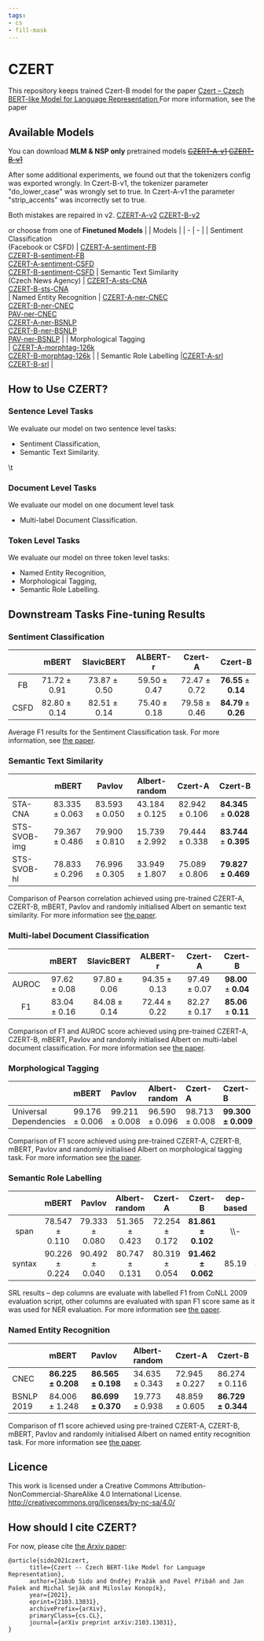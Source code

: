 ```yaml
---
tags:
- cs
- fill-mask
---
```


# CZERT
This repository keeps trained Czert-B model for the paper [Czert – Czech BERT-like Model for Language Representation
](https://arxiv.org/abs/2103.13031)
For more information, see the paper


## Available Models
You can download **MLM & NSP only** pretrained models
~~[CZERT-A-v1](https://air.kiv.zcu.cz/public/CZERT-A-czert-albert-base-uncased.zip)
[CZERT-B-v1](https://air.kiv.zcu.cz/public/CZERT-B-czert-bert-base-cased.zip)~~

After some additional experiments, we found out that the tokenizers config was exported wrongly. In Czert-B-v1, the tokenizer parameter "do_lower_case"  was wrongly set to true. In Czert-A-v1 the parameter "strip_accents"  was incorrectly set to true. 

Both mistakes are repaired in v2.
[CZERT-A-v2](https://air.kiv.zcu.cz/public/CZERT-A-v2-czert-albert-base-uncased.zip)
[CZERT-B-v2](https://air.kiv.zcu.cz/public/CZERT-B-v2-czert-bert-base-cased.zip)



or choose from one of **Finetuned Models**
| | Models  |
| - | - |
| Sentiment Classification<br> (Facebook or CSFD)                                                                                                                           | [CZERT-A-sentiment-FB](https://air.kiv.zcu.cz/public/CZERT-A_fb.zip) <br> [CZERT-B-sentiment-FB](https://air.kiv.zcu.cz/public/CZERT-B_fb.zip) <br> [CZERT-A-sentiment-CSFD](https://air.kiv.zcu.cz/public/CZERT-A_csfd.zip)  <br>   [CZERT-B-sentiment-CSFD](https://air.kiv.zcu.cz/public/CZERT-B_csfd.zip) | Semantic Text Similarity <br> (Czech News Agency)                                                                                                                        | [CZERT-A-sts-CNA](https://air.kiv.zcu.cz/public/CZERT-A-sts-CNA.zip) <br> [CZERT-B-sts-CNA](https://air.kiv.zcu.cz/public/CZERT-B-sts-CNA.zip)                                                                                                                                               
| Named Entity Recognition                                                                                                                                                 | [CZERT-A-ner-CNEC](https://air.kiv.zcu.cz/public/CZERT-A-ner-CNEC-cased.zip) <br>  [CZERT-B-ner-CNEC](https://air.kiv.zcu.cz/public/CZERT-B-ner-CNEC-cased.zip) <br>[PAV-ner-CNEC](https://air.kiv.zcu.cz/public/PAV-ner-CNEC-cased.zip) <br> [CZERT-A-ner-BSNLP](https://air.kiv.zcu.cz/public/CZERT-A-ner-BSNLP-cased.zip)<br>[CZERT-B-ner-BSNLP](https://air.kiv.zcu.cz/public/CZERT-B-ner-BSNLP-cased.zip) <br>[PAV-ner-BSNLP](https://air.kiv.zcu.cz/public/PAV-ner-BSNLP-cased.zip) |
| Morphological Tagging<br> | [CZERT-A-morphtag-126k](https://air.kiv.zcu.cz/public/CZERT-A-morphtag-126k-cased.zip)<br>[CZERT-B-morphtag-126k](https://air.kiv.zcu.cz/public/CZERT-B-morphtag-126k-cased.zip)                                                                                                                                                                                                                                                                                  |
| Semantic Role Labelling                                                                                                                                                  |[CZERT-A-srl](https://air.kiv.zcu.cz/public/CZERT-A-srl-cased.zip)<br>                                              [CZERT-B-srl](https://air.kiv.zcu.cz/public/CZERT-B-srl-cased.zip)                                                                                                                                                                                                                                                                                                    |





## How to Use CZERT?

### Sentence Level Tasks
We evaluate our model on two sentence level tasks:
* Sentiment Classification,
* Semantic Text Similarity.



<!--     tokenizer = BertTokenizerFast.from_pretrained(CZERT_MODEL_PATH, strip_accents=False)  
\\tmodel = TFAlbertForSequenceClassification.from_pretrained(CZERT_MODEL_PATH, num_labels=1)
    
or
    
    self.tokenizer = BertTokenizerFast.from_pretrained(CZERT_MODEL_PATH, strip_accents=False)
    self.model_encoder = AutoModelForSequenceClassification.from_pretrained(CZERT_MODEL_PATH, from_tf=True)
     -->
\\t
### Document Level Tasks
We evaluate our model on one document level task
* Multi-label Document Classification.

### Token Level Tasks
We evaluate our model on three token level tasks:
* Named Entity Recognition,
* Morphological Tagging,
* Semantic Role Labelling. 


## Downstream Tasks Fine-tuning Results

### Sentiment Classification
|      |          mBERT           |        SlavicBERT        |         ALBERT-r         |         Czert-A         |             Czert-B              |
|:----:|:------------------------:|:------------------------:|:------------------------:|:-----------------------:|:--------------------------------:|
|  FB  | 71.72 ± 0.91   | 73.87 ± 0.50  | 59.50 ± 0.47  | 72.47 ± 0.72  | **76.55** ± **0.14** |
| CSFD | 82.80 ± 0.14   | 82.51 ± 0.14  | 75.40 ± 0.18  | 79.58 ± 0.46  | **84.79** ± **0.26** |

Average F1 results for the Sentiment Classification task. For more information, see [the paper](https://arxiv.org/abs/2103.13031). 
                 

### Semantic Text Similarity

|              |   **mBERT**    |   **Pavlov**   | **Albert-random** |  **Czert-A**   |      **Czert-B**       |
|:-------------|:--------------:|:--------------:|:-----------------:|:--------------:|:----------------------:|
| STA-CNA      | 83.335 ± 0.063 | 83.593 ± 0.050 |  43.184 ± 0.125   | 82.942 ± 0.106 | **84.345** ± **0.028** |
| STS-SVOB-img | 79.367 ± 0.486 | 79.900 ± 0.810 |  15.739 ± 2.992   | 79.444 ± 0.338 | **83.744** ± **0.395** |
| STS-SVOB-hl  | 78.833 ± 0.296 | 76.996 ± 0.305 |  33.949 ± 1.807   | 75.089 ± 0.806 |     **79.827 ± 0.469**     |

Comparison of Pearson correlation achieved using pre-trained CZERT-A, CZERT-B, mBERT, Pavlov and randomly initialised Albert on semantic text similarity. For more information see [the paper](https://arxiv.org/abs/2103.13031).




### Multi-label Document Classification
|       |    mBERT     |  SlavicBERT  |   ALBERT-r   |   Czert-A    |      Czert-B        |
|:-----:|:------------:|:------------:|:------------:|:------------:|:-------------------:|
| AUROC | 97.62 ± 0.08 | 97.80 ± 0.06 | 94.35 ± 0.13 | 97.49 ± 0.07 | **98.00** ± **0.04** |
|  F1   | 83.04 ± 0.16 | 84.08 ± 0.14 | 72.44 ± 0.22 | 82.27 ± 0.17 | **85.06** ± **0.11** |

Comparison of F1 and AUROC score achieved using pre-trained CZERT-A, CZERT-B, mBERT, Pavlov and randomly initialised Albert on multi-label document classification. For more information see [the paper](https://arxiv.org/abs/2103.13031).

### Morphological Tagging
|                        | mBERT          | Pavlov         | Albert-random  | Czert-A        | Czert-B        |
|:-----------------------|:---------------|:---------------|:---------------|:---------------|:---------------|
| Universal Dependencies | 99.176 ± 0.006 | 99.211 ± 0.008 | 96.590 ± 0.096 | 98.713 ± 0.008 | **99.300 ± 0.009** |

Comparison of F1 score achieved using pre-trained CZERT-A, CZERT-B, mBERT, Pavlov and randomly initialised Albert on morphological tagging task. For more information see [the paper](https://arxiv.org/abs/2103.13031).
### Semantic Role Labelling

<div id="tab:SRL">

|        |   mBERT    |   Pavlov   | Albert-random |  Czert-A   |  Czert-B   | dep-based | gold-dep |
|:------:|:----------:|:----------:|:-------------:|:----------:|:----------:|:---------:|:--------:|
|  span  | 78.547 ± 0.110 | 79.333 ± 0.080 |  51.365 ± 0.423   | 72.254 ± 0.172 | **81.861 ± 0.102** |    \\\\-     |    \\\\-    |
| syntax | 90.226 ± 0.224 | 90.492 ± 0.040 |  80.747 ± 0.131   | 80.319 ± 0.054 | **91.462 ± 0.062** |   85.19   |  89.52   |

SRL results – dep columns are evaluate with labelled F1 from CoNLL 2009 evaluation script, other columns are evaluated with span F1 score same as it was used for NER evaluation. For more information see [the paper](https://arxiv.org/abs/2103.13031).

</div>


### Named Entity Recognition
|            | mBERT          | Pavlov         | Albert-random  | Czert-A        | Czert-B        |
|:-----------|:---------------|:---------------|:---------------|:---------------|:---------------|
| CNEC       | **86.225 ± 0.208** | **86.565 ± 0.198** | 34.635 ± 0.343 | 72.945 ± 0.227 | 86.274 ± 0.116 |
| BSNLP 2019 | 84.006 ± 1.248 | **86.699 ± 0.370** | 19.773 ± 0.938 | 48.859 ± 0.605 | **86.729 ± 0.344** |

Comparison of f1 score achieved using pre-trained CZERT-A, CZERT-B, mBERT, Pavlov and randomly initialised Albert on named entity recognition task. For more information see [the paper](https://arxiv.org/abs/2103.13031).


## Licence
This work is licensed under a Creative Commons Attribution-NonCommercial-ShareAlike 4.0 International License. http://creativecommons.org/licenses/by-nc-sa/4.0/

## How should I cite CZERT? 
For now, please cite [the Arxiv paper](https://arxiv.org/abs/2103.13031):
```
@article{sido2021czert,
      title={Czert -- Czech BERT-like Model for Language Representation}, 
      author={Jakub Sido and Ondřej Pražák and Pavel Přibáň and Jan Pašek and Michal Seják and Miloslav Konopík},
      year={2021},
      eprint={2103.13031},
      archivePrefix={arXiv},
      primaryClass={cs.CL},
      journal={arXiv preprint arXiv:2103.13031},
}
```


